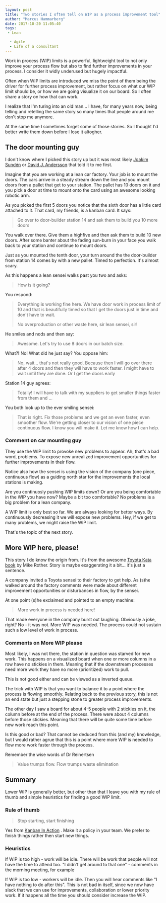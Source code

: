 ```yaml
---
layout: post
title: "Two stories I often tell on WIP as a process improvement tool"
author: "Marcus Hammarberg"
date: 2017-10-20 11:05:40
tags:
 - Lean

  - Agile
  - Life of a consultant
---
```


Work in process (WIP) limits is a powerful, lightweight tool to not only improve your process flow but also to find further improvements in your process. I consider it widly underused but hugely impactful.

Often when WIP limits are introduced we miss the point of them being the driver for further process improvement, but rather focus on what our WIP limit should be, or how we are going visualize it on our board. So I often share a story on how that can work.

I realize that I'm turing into an old man... I have, for many years now, being telling and retelling the same story so many times that people around me don't stop me anymore.

At the same time I sometimes forget some of those stories. So I thought I'd better write them down before I lose it altogher.

<!-- excerpt-end -->

## The door mounting guy

I don't know where I picked this story up but it was most likely [Joakim Sundén](https://twitter.com/joakimsunden) or [David J. Andersson](https://twitter.com/lki_dja) that told it to me first.

Imagine that you are working at a lean car factory. Your job is to mount the doors. The cars arrive in a steady stream down the line and you mount doors from a pallet that get to your station. The pallet has 10 doors on it and you pick a door at time to mount onto the card using an awesome looking robotic arm.

As you picked the first 5 doors you notice that the sixth door has a little card attached to it. That card, my friends, is a kanban card. It says:

> Go over to door-builder station 14 and ask them to build you 10 more doors

You walk over there. Give them a highfive and then ask them to build 10 new doors. After some banter about the fading sun-burn in your face you walk back to your station and continue to mount doors.

Just as you mounted the tenth door, your turn around the the door-builder from station 14 comes by with a new pallet. Timed to perfection. It's almost scary.

As this happens a lean sensei walks past you two and asks:

> How is it going?

You respond:

> Everything is working fine here. We have door work in process limit of 10 and that is beautifully timed so that I get the doors just in time and don't have to wait.
>
> No overproduction or other waste here, sir lean sensei, sir!

He smiles and nods and then say:

> Awesome. Let's try to use 8 doors in our batch size.

What?! No! What did he just say? You oppose him:

> No, wait… that's not really good. Because then I will go over there after 4 doors and then they will have to work faster. I might have to wait until they are done. Or I get the doors early

Station 14 guy agrees:

> Totally! I will have to talk with my suppliers to get smaller things faster from them and ...

You both look up to the ever smiling sensei:

> That is right. Fix those problems and we get an even faster, even smoother flow. We're getting closer to our vision of one piece continuous flow. I know you will make it. Let me know how I can help.

### Comment on car mounting guy

They use the WIP limit to provoke new problems to appear. Ah, that's a bad word, problems. To expose new unrealized improvement opportunities for further improvements in their flow.

Notice also how the sensei is using the vision of the company (one piece, continuous flow) as a guiding north star for the improvements the local stations is making.

Are you continuosly pushing WIP limits down? Or are you being comfortable in the WIP you have now? Maybe a bit too comfortable? No problems is a big problem for a lean company.

A WIP limit is only best so far. We are always looking for better ways. By continuously decreasing it we will expose new problems. Hey, if we get to many problems, we might raise the WIP limit.

That's the topic of the next story.

## More WIP here, please!

This story I do know the origin from. It's from the awesome [Toyota Kata book](https://www.amazon.com/Toyota-Kata-Managing-Improvement-Adaptiveness/dp/0071635238) by Mike Rother. Story is maybe exaggerating it a bit… it's just a sentence.

A company invited a Toyota sensei to their factory to get help. As (s)he walked around the factory comments were made about different improvement opportunities or disturbances in flow, by the sensei.

At one point (s)he exclaimed and pointed to an empty machine:

> More work in process is needed here!

That made everyone in the company burst out laughing. Obviously a joke, right? No - it was not. More WIP was needed. The process could not sustain such a low level of work in process.



### Comments on More WIP please

Most likely, I was not there, the station in question was starved for new work. This happens on a visualized board when one or more columns in a row have no stickies in them. Meaning that if the downstream processes need more work they have no more (prioritized) work to pull.

This is not good either and can be viewed as a inverted queue.

The trick with WIP is that you want to balance it to a point where the process is flowing smoothly. Relating back to the previous story, this is not an end state but just a stepping stone to greater process improvements.

The other day I saw a board for about 4-5 people with 2 stickies on it, the column before at the end of the process. There were about 4 columns before those stickies. Meaning that there will be quite some time before new work reach this point.

Is this good or bad? That cannot be deduced from this (and my) knowledge, but I would rather agrue that this is a point where more WIP is needed to flow more work faster through the process.

Remember the wise words of Dr Reinertsen

> Value trumps flow. Flow trumps waste elimination

## Summary

Lower WIP is generally better, but other than that I leave you with my rule of thumb and simple heuristics for finding a good WIP limit.

### Rule of thumb

> Stop starting, start finishing

Yes from [Kanban In Action](https://www.manning.com/books/kanban-in-action) . Make it a policy in your team. We prefer to finish things rather then start new things.

### Heuristics

If WIP is too high - work will be idle. There will be work that people will not have the time to attend too. "I didn't get around to that one" - comments in the morning meeting, for example

If WIP is too low - workers will be idle. Then you will hear comments like "I have nothing to do after this". This is not bad in itself, since we now have slack that we can use for improvements, collaboration or lower priority work. If it happens all the time you should consider increase the WIP.